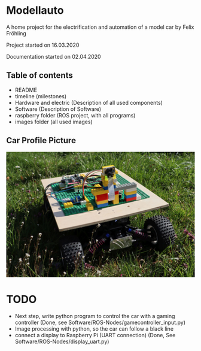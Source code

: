# Modellauto
A home project for the electrification and automation of a model car by Felix Fröhling

Project started on 16.03.2020

Documentation started on 02.04.2020


## Table of contents
- README
- timeline (milestones)
- Hardware and electric (Description of all used components)
- Software (Description of Software)
- raspberry folder (ROS project, with all programs)
- images folder (all used images)


## Car Profile Picture
<img src="/images/car_outdoor.jpg" width="600">




# TODO
- Next step, write python program to control the car with a gaming controller (Done, see Software/ROS-Nodes/gamecontroller_input.py)
- Image processing with python, so the car can follow a black line
- connect a display to Raspberry Pi (UART connection) (Done, See Software/ROS-Nodes/display_uart.py)
